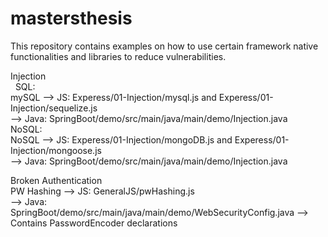 # mastersthesis
This repository contains examples on how to use certain framework native functionalities and libraries to reduce vulnerabilities.

Injection  
&nbsp;  SQL:  
    mySQL --> JS: Experess/01-Injection/mysql.js and Experess/01-Injection/sequelize.js  
          --> Java: SpringBoot/demo/src/main/java/main/demo/Injection.java  
  NoSQL:  
    NoSQL --> JS: Experess/01-Injection/mongoDB.js and Experess/01-Injection/mongoose.js  
          --> Java: SpringBoot/demo/src/main/java/main/demo/Injection.java  
  
  
Broken Authentication  
  PW Hashing --> JS: GeneralJS/pwHashing.js  
             --> Java: SpringBoot/demo/src/main/java/main/demo/WebSecurityConfig.java --> Contains PasswordEncoder declarations  
             
             
